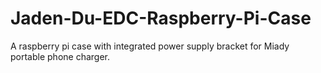# Jaden-Du-EDC-Raspberry-Pi-Case
A raspberry pi case with integrated power supply bracket for Miady portable phone charger.

